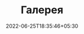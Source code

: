---
title: "Галерея"
date: 2022-06-25T18:35:46+05:30
draft: false
description: "My gallery :earth_asia:"
layout: "gallery"
images:
  - src: /images/photos/photo1.jpg
  # - src: /images/photos/photo2.jpg
  - src: /images/photos/photo3.jpg
  - src: /images/photos/photo4.jpg
---